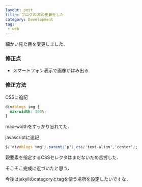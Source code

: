 ```yaml
---
layout: post
title: ブログのUIの更新をした
category: Development
tag:
 - web
---
```


細かい見た目を変更しました．

### 修正点
 * スマートフォン表示で画像がはみ出る
 
### 修正方法

CSSに追記

```css:style.css
div#blogs img {
  max-width: 100%;
}
```

max-widthをすっかり忘れてた．

javascriptに追記

```javascript:main.css
$('div#blogs img').parent('p').css('text-align','center');
```

親要素を指定するCSSセレクタはまだないため苦労した．

そこそこ完成に近づいたと思う．

今後はjekyllのcategoryとtagを使う場所を設定したいですな．

